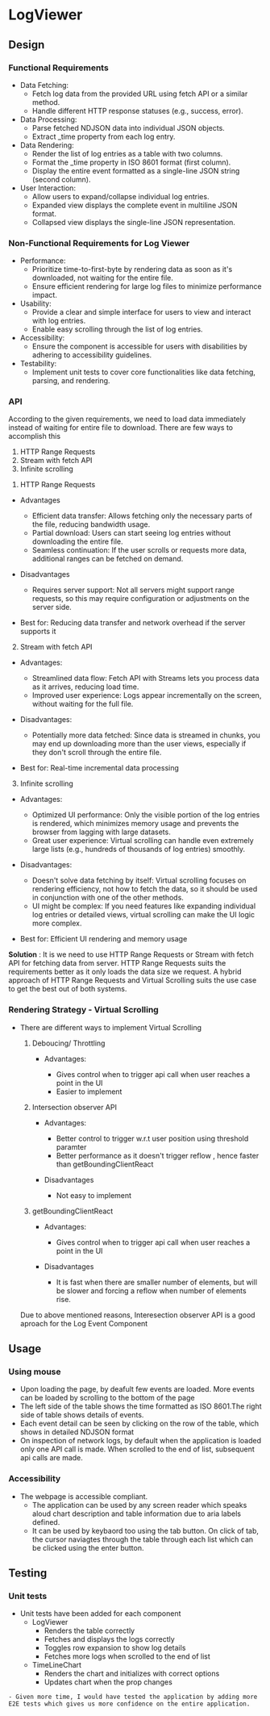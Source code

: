 # LogViewer

## Design

### Functional Requirements

- Data Fetching:
    - Fetch log data from the provided URL using fetch API or a similar method.
    - Handle different HTTP response statuses (e.g., success, error).
- Data Processing:
    - Parse fetched NDJSON data into individual JSON objects.
    - Extract _time property from each log entry.
- Data Rendering:
    - Render the list of log entries as a table with two columns.
    - Format the _time property in ISO 8601 format (first column).
    - Display the entire event formatted as a single-line JSON string (second column).
- User Interaction:
    - Allow users to expand/collapse individual log entries.
    - Expanded view displays the complete event in multiline JSON format.
    - Collapsed view displays the single-line JSON representation.


### Non-Functional Requirements for Log Viewer
- Performance:
    - Prioritize time-to-first-byte by rendering data as soon as it's downloaded, not waiting for the entire file.
    - Ensure efficient rendering for large log files to minimize performance impact.
- Usability:
    - Provide a clear and simple interface for users to view and interact with log entries.
    - Enable easy scrolling through the list of log entries.
- Accessibility:
    - Ensure the component is accessible for users with disabilities by adhering to accessibility guidelines.
- Testability:
    - Implement unit tests to cover core functionalities like data fetching, parsing, and rendering.

### API

According to the given requirements, we need to load data immediately instead of waiting for entire file to download. There are few ways to accomplish this

1. HTTP Range Requests
2. Stream with fetch API
3. Infinite scrolling

1) HTTP Range Requests


- Advantages 
    - Efficient data transfer: Allows fetching only the necessary parts of the file, reducing bandwidth usage.
    - Partial download: Users can start seeing log entries without downloading the entire file.
    - Seamless continuation: If the user scrolls or requests more data, additional ranges can be fetched on demand.
- Disadvantages
    - Requires server support: Not all servers might support range requests, so this may require configuration or adjustments on the server side.

- Best for: Reducing data transfer and network overhead if the server supports it

2) Stream with fetch API

- Advantages:

    - Streamlined data flow: Fetch API with Streams lets you process data as it arrives, reducing load time.
    - Improved user experience: Logs appear incrementally on the screen, without waiting for the full file.

- Disadvantages:

    - Potentially more data fetched: Since data is streamed in chunks, you may end up downloading more than the user views, especially if they don't scroll through the entire file.

- Best for: Real-time incremental data processing

3) Infinite scrolling

- Advantages:

    - Optimized UI performance: Only the visible portion of the log entries is rendered, which minimizes memory usage and prevents the browser from lagging with large datasets.
    - Great user experience: Virtual scrolling can handle even extremely large lists (e.g., hundreds of thousands of log entries) smoothly.

- Disadvantages:

    - Doesn't solve data fetching by itself: Virtual scrolling focuses on rendering efficiency, not how to fetch the data, so it should be used in conjunction with one of the other methods.
    - UI might be complex: If you need features like expanding individual log entries or detailed views, virtual scrolling can make the UI logic more complex.

- Best for: Efficient UI rendering and memory usage

**Solution** : It is we need to use HTTP Range Requests or Stream with fetch API for fetching data from server. HTTP Range Requests suits the requirements better as it only loads the data size we request. A hybrid approach of HTTP Range Requests and Virtual Scrolling suits the use case to get the best out of both systems. 

### Rendering Strategy - Virtual Scrolling

- There are different ways to implement Virtual Scrolling
    1. Deboucing/ Throttling

        - Advantages:

            - Gives control when to trigger api call when user reaches a point in the UI
            - Easier to implement

    2. Intersection observer API

        - Advantages:

            - Better control to trigger w.r.t user position using threshold paramter
            - Better performance as it doesn't trigger reflow , hence faster than getBoundingClientReact
        
        - Disadvantages
            - Not easy to implement


    3. getBoundingClientReact

        - Advantages:

            - Gives control when to trigger api call when user reaches a point in the UI
        
        - Disadvantages
            -  It is fast when there are smaller number of elements, but will be slower and forcing a reflow when number of elements rise.  
            
    Due to above mentioned reasons, Interesection observer API is a good aproach for the Log Event Component




## Usage

### Using mouse 

- Upon loading the page, by deafult few events are loaded. More events can be loaded by scrolling to the bottom of the page
- The left side of the table shows the time formatted as ISO 8601.The right side of table shows details of events.
- Each event detail can be seen by clicking on the row of the table, which shows in detailed NDJSON format
- On inspection of network logs, by default when the application is loaded only one API call is made. When scrolled to the end of list, subsequent api calls are made. 

### Accessibility

- The webpage is accessible compliant. 
    - The application can be used by any screen reader which speaks aloud chart description and table information due to aria labels defined.
    - It can be used by keybaord too using the tab button. On click of tab, the cursor naviagtes through the table through each list which can be clicked using the enter button.



## Testing

### Unit tests
   
   - Unit tests have been added for each component
        - LogViewer
            - Renders the table correctly 
            - Fetches and displays the logs correctly
            - Toggles row expansion to show log details
            - Fetches more logs when scrolled to the end of list
        - TimeLineChart
            - Renders the chart and initializes with correct options
            - Updates chart when the prop changes

    - Given more time, I would have tested the application by adding more E2E tests which gives us more confidence on the entire application.





